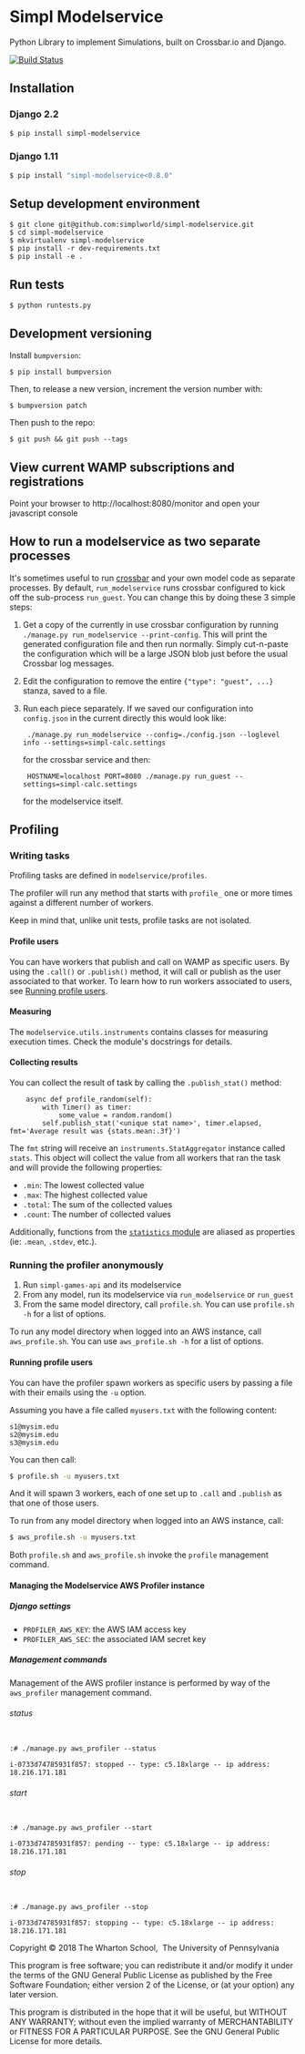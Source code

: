 # Simpl Modelservice

Python Library to implement Simulations, built on Crossbar.io and Django.

[![Build Status](https://travis-ci.com/simplworld/simpl-modelservice.svg?token=cyqpBgqLC1o8qUptfcpE&branch=master)](https://travis-ci.com/simplworld/simpl-modelservice)

## Installation

### Django 2.2

```bash
$ pip install simpl-modelservice
```

### Django 1.11

```bash
$ pip install "simpl-modelservice<0.8.0"
```

## Setup development environment

    $ git clone git@github.com:simplworld/simpl-modelservice.git
    $ cd simpl-modelservice
    $ mkvirtualenv simpl-modelservice
    $ pip install -r dev-requirements.txt
    $ pip install -e .

## Run tests

    $ python runtests.py

## Development versioning

Install `bumpversion`:

    $ pip install bumpversion

Then, to release a new version, increment the version number with:

    $ bumpversion patch

Then push to the repo:

    $ git push && git push --tags

## View current WAMP subscriptions and registrations

Point your browser to http://localhost:8080/monitor and open your javascript console

## How to run a modelservice as two separate processes

It's sometimes useful to run [crossbar](https://github.com/crossbario/crossbar/) and your own model code as separate processes. By default, `run_modelservice` runs crossbar configured to kick off the sub-process `run_guest`.  You can change this by doing these 3 simple steps:

1. Get a copy of the currently in use crossbar configuration by running `./manage.py run_modelservice --print-config`.  This will print the generated configuration file and then run normally.  Simply cut-n-paste the configuration which will be a large JSON blob just before the usual Crossbar log messages.

2. Edit the configuration to remove the entire `{"type": "guest", ...}` stanza, saved to a file.

3. Run each piece separately.  If we saved our configuration into `config.json` in the current directly this would look like:

        ./manage.py run_modelservice --config=./config.json --loglevel info --settings=simpl-calc.settings

    for the crossbar service and then:

        HOSTNAME=localhost PORT=8080 ./manage.py run_guest --settings=simpl-calc.settings

    for the modelservice itself. 

## Profiling

### Writing tasks

Profiling tasks are defined in `modelservice/profiles`.

The profiler will run any method that starts with `profile_` one or more times against a different number of workers.

Keep in mind that, unlike unit tests, profile tasks are not isolated.

#### Profile users

You can have workers that publish and call on WAMP as specific users. By using the `.call()` or `.publish()` method, it will call or publish as the user associated to that worker. To learn how to run workers associated to users, see [Running profile users](#running-profile-users).

#### Measuring

The `modelservice.utils.instruments` contains classes for measuring execution times. Check the module's docstrings for details.

#### Collecting results

You can collect the result of task by calling the `.publish_stat()` method:

```
    async def profile_random(self):
        with Timer() as timer:
            some_value = random.random()
        self.publish_stat('<unique stat name>', timer.elapsed, fmt='Average result was {stats.mean:.3f}')
```

The `fmt` string will receive an `instruments.StatAggregator` instance called `stats`. This object will collect the value from all workers that ran the task and will provide the following properties:

* `.min`: The lowest collected value
* `.max`: The highest collected value
* `.total`: The sum of the collected values
* `.count`: The number of collected values

Additionally, functions from the [`statistics` module](https://docs.python.org/3/library/statistics.html) are aliased as properties (ie: `.mean`, `.stdev`, etc.).

### Running the profiler anonymously

1. Run `simpl-games-api` and its modelservice
1. From any model, run its modelservice via `run_modelservice` or `run_guest`
1. From the same model directory, call `profile.sh`. You can use `profile.sh -h` for a list of options.

To run any model directory when logged into an AWS instance, call `aws_profile.sh`. You can use `aws_profile.sh -h` for a list of options.

#### Running profile users

You can have the profiler spawn workers as specific users by passing a file with their emails using the `-u` option.

Assuming you have a file called `myusers.txt` with the following content:

```text
s1@mysim.edu
s2@mysim.edu
s3@mysim.edu
```

You can then call:

```bash
$ profile.sh -u myusers.txt
```

And it will spawn 3 workers, each of one set up to `.call` and `.publish` as that one of those users.

To run from any model directory when logged into an AWS instance, call:
 ```bash
$ aws_profile.sh -u myusers.txt
```

Both `profile.sh` and `aws_profile.sh` invoke the `profile` management command.

#### Managing the Modelservice AWS Profiler instance

##### Django settings

  * `PROFILER_AWS_KEY`: the AWS IAM access key
  * `PROFILER_AWS_SEC`: the associated IAM secret key

##### Management commands

Management of the AWS profiler instance is performed by way of the `aws_profiler` management command.

###### status

```

:# ./manage.py aws_profiler --status

i-0733d74785931f857: stopped -- type: c5.18xlarge -- ip address: 18.216.171.181

```


###### start

```

:# ./manage.py aws_profiler --start

i-0733d74785931f857: pending -- type: c5.18xlarge -- ip address: 18.216.171.181

```


###### stop

```

:# ./manage.py aws_profiler --stop

i-0733d74785931f857: stopping -- type: c5.18xlarge -- ip address: 18.216.171.181

```

Copyright © 2018 The Wharton School,  The University of Pennsylvania 

This program is free software; you can redistribute it and/or
modify it under the terms of the GNU General Public License
as published by the Free Software Foundation; either version 2
of the License, or (at your option) any later version.

This program is distributed in the hope that it will be useful,
but WITHOUT ANY WARRANTY; without even the implied warranty of
MERCHANTABILITY or FITNESS FOR A PARTICULAR PURPOSE.  See the
GNU General Public License for more details.
